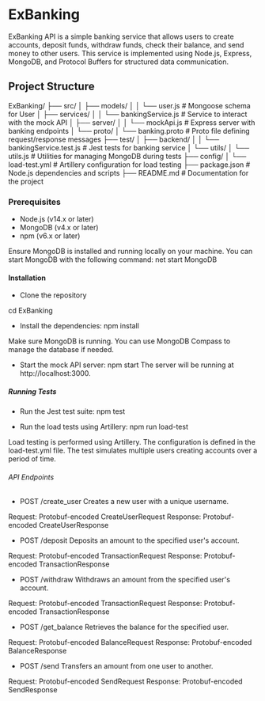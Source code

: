 # ExBanking

ExBanking API is a simple banking service that allows users to create accounts, deposit funds, withdraw funds, check their balance, and send money to other users. This service is implemented using Node.js, Express, MongoDB, and Protocol Buffers for structured data communication.

## Project Structure

ExBanking/
├── src/
│   ├── models/
│   │   └── user.js              # Mongoose schema for User
│   ├── services/
│   │   └── bankingService.js    # Service to interact with the mock API
│   ├── server/
│   │   └── mockApi.js           # Express server with banking endpoints
│   └── proto/
│       └── banking.proto        # Proto file defining request/response messages
├── test/
│   ├── backend/
│   │   └── bankingService.test.js  # Jest tests for banking service
│   └── utils/
│       └── utils.js            # Utilities for managing MongoDB during tests
├── config/
│   └── load-test.yml            # Artillery configuration for load testing
├── package.json                 # Node.js dependencies and scripts
├── README.md                    # Documentation for the project

### Prerequisites

- Node.js (v14.x or later)
- MongoDB (v4.x or later)
- npm (v6.x or later)

Ensure MongoDB is installed and running locally on your machine. You can start MongoDB with the following command:
net start MongoDB

#### Installation
- Clone the repository

cd ExBanking
- Install the dependencies:
npm install

Make sure MongoDB is running. You can use MongoDB Compass to manage the database if needed.

- Start the mock API server:
npm start
The server will be running at http://localhost:3000.

##### Running Tests
- Run the Jest test suite:
npm test

- Run the load tests using Artillery:
npm run load-test

Load testing is performed using Artillery. The configuration is defined in the load-test.yml file. The test simulates multiple users creating accounts over a period of time.

###### API Endpoints
- POST /create_user
Creates a new user with a unique username.

Request: Protobuf-encoded CreateUserRequest
Response: Protobuf-encoded CreateUserResponse


- POST /deposit
Deposits an amount to the specified user's account.

Request: Protobuf-encoded TransactionRequest
Response: Protobuf-encoded TransactionResponse


- POST /withdraw
Withdraws an amount from the specified user's account.

Request: Protobuf-encoded TransactionRequest
Response: Protobuf-encoded TransactionResponse


- POST /get_balance
Retrieves the balance for the specified user.

Request: Protobuf-encoded BalanceRequest
Response: Protobuf-encoded BalanceResponse


- POST /send
Transfers an amount from one user to another.

Request: Protobuf-encoded SendRequest
Response: Protobuf-encoded SendResponse
